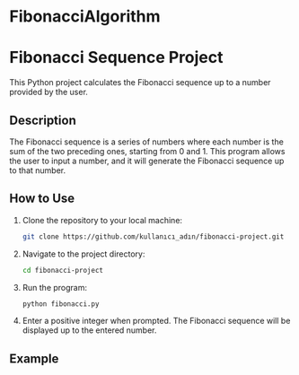# FibonacciAlgorithm
# Fibonacci Sequence Project

This Python project calculates the Fibonacci sequence up to a number provided by the user.

## Description

The Fibonacci sequence is a series of numbers where each number is the sum of the two preceding ones, starting from 0 and 1. This program allows the user to input a number, and it will generate the Fibonacci sequence up to that number.

## How to Use

1. Clone the repository to your local machine:
    ```bash
    git clone https://github.com/kullanıcı_adın/fibonacci-project.git
    ```

2. Navigate to the project directory:
    ```bash
    cd fibonacci-project
    ```

3. Run the program:
    ```bash
    python fibonacci.py
    ```

4. Enter a positive integer when prompted. The Fibonacci sequence will be displayed up to the entered number.

## Example
